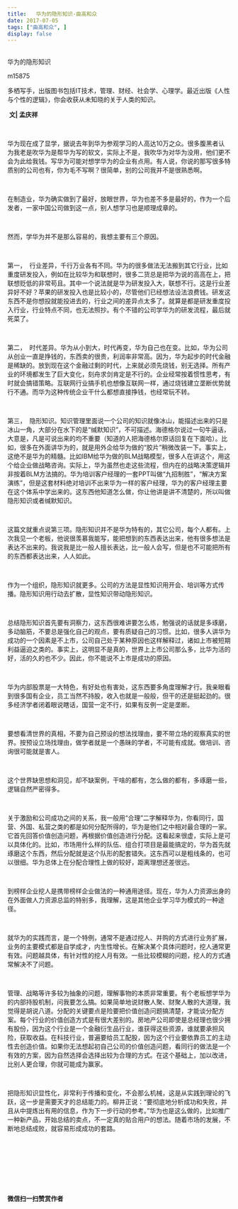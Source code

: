 ```yaml
---
title:   华为的隐形知识-曲高和众
date: 2017-07-05
tags: ["曲高和众", ]
display: false
---
```



## 



华为的隐形知识




m15875




多栖写手，出版图书包括IT技术，管理、财经、社会学、心理学。最近出版《人性与个性的逻辑》，你会收获从未知晓的关于人类的知识。


&nbsp;**文|&nbsp;孟庆祥**

&nbsp;

华为现在成了显学，据说去年到华为参观学习的人高达10万之众。很多腹黑者认为我老是吹华为是帮华为写的软文，实际上不是，我吹华为对华为没用，他们更不会为此给我钱。写华为可能对想学华为的企业有点用。有人说，你说的那写很多特质别的公司也有，你为毛不写啊？很简单，别的公司我并不是很熟悉啊。

&nbsp;

在制造业，华为确实做到了最好，放眼世界，华为也差不多是最好的，作为一个后发者，一家中国公司做到这一点，别人想学习也是顺理成章的。

&nbsp;

然而，学华为并不是那么容易的，我想主要有三个原因。

&nbsp;

第一，&nbsp;&nbsp;行业差异，千行万业各有不同。华为的很多做法无法搬到其它行业，比如重度研发投入，例如在比较华为和联想时，很多二货总是把华为说的高高在上，把联想贬低的非常苟且。其中一个说法就是华为研发投入大，联想不行。这是行业差异好不好？苹果的研发投入也是比较小的，尽管他们已经想法设法浪费钱。研发这东西不是你想投就能投进去的，行业之间的差异点太多了。就算是都是研发重度投入行业，行业特点不同，也无法照抄。有个不错的公司学华为的研发流程，最后就死菜了。

&nbsp;

第二，&nbsp;&nbsp;时代差异。华为从小到大，时代再变，华为自己也在变。比如，华为公司从创业一直是挣钱的，东西卖的很贵，利润率非常高。因为，华为起步的时代金融是稀缺的。放到现在这个金融过剩的时代，上来就必须先烧钱，别无选择。所有产业的环境都发生了巨大变化，刻舟求剑肯定是不行的。企业经常按着惯性思考，有时就会搞错策略。互联网行业搞手机也想像互联网一样，通过烧钱建立垄断优势就行不通。而华为这种传统企业干什么都想直接挣钱，也经常玩不转。

&nbsp;

第三，&nbsp;&nbsp;隐形知识。知识管理里面说一个公司的知识就像冰山，能描述出来的只是冰山一角，大部分在水下的是“缄默知识”，不可描述。海德格尔说过一句牛逼话，大意是，凡是可说出来的均不重要（知道的人把海德格尔原话回复在下面哈）。比如，很多在外面讲华为的，就是用外企给华为做的“胶片”稍微改装一下。事实上，这绝不是华为的精髓。比如IBM给华为做的BLM战略模型，很多人在讲这个，用这个给企业做战略咨询。实际上，华为虽然也走这些流程，但内在的战略决策逻辑并非按着BLM方法搞的。华为培训客户经理的一套PPT叫做“九招制胜”，“解决方案演练”，但是这套材料绝对培训不出来华为一样的客户经理，华为的客户经理主要在这个体系中学出来的。这东西他知道怎么做，你让他讲是讲不清楚的，所以叫做隐形知识或者缄默知识。

&nbsp;

这篇文就重点说第三项。隐形知识并不是华为特有的，其它公司，每个人都有。上次我见一个老板，他说很羡慕我能写，能把想到的东西表达出来，他有很多想法是表达不出来的。我说我是比一般人擅长表达，比一般人会写，但是也不可能把所有的东西都表达出来，人人如此。

&nbsp;

作为一个组织，隐形知识就更多。公司的方法是显性知识用开会、培训等方式传播。隐形知识用行动去扩散，显性知识带动隐形知识。

&nbsp;

总结隐形知识首先要有洞察力，这东西很难讲要怎么练，勉强说的话就是多琢磨，多动脑筋，不要总是强化自己的观点，要有质疑自己的习惯。比如，很多人讲华为成功的一个因素是不上市，公司自己处于某种原因也这样解释过，诸如上市被短期利益逼迫之类的。事实上，这明显不是真的，世界上上市公司那么多，比华为活的好，活的久的也不少。因此，你不能说不上市是成功的原因。

&nbsp;

华为内部股票是一大特色，有好处也有害处，这东西要多角度理解才行。我亲眼看到很多国有企业，员工当然不持股，收入也就是一般般，但干的还是挺起劲的。很多经济学者闭着眼说瞎话，国营一定不行，如果有反例一定是垄断。

&nbsp;

要想看清世界的真相，不要为自己预设的想法找理由，要不带立场的观察真实的世界。按预设立场找理由，做学者就是一个愚昧的学者，不可能有成就。做培训、咨询很可能就是害人。

&nbsp;

这个世界缺思想和洞见，却不缺案例，干啥的都有，怎么做的都有，多琢磨一些，逻辑自然严密得多。

&nbsp;

关于激励和公司成功之间的关系，我一般用“合理”二字解释华为，你看同行，国营、外国、私营之类的都是如何分配所得的，华为是他们之中相对最合理的一家。它首先回答价值创造问题，再根据价值创造进行分配。这看起来很虚，实际上是可以具体化的。比如，市场用什么样的队伍、组合打项目是最能搞定的，华为首先就琢磨这个东西，然后分配就是这个队形的配套错失。这东西可以是粗线条的，也可以很细。华为总体上在分配合理性上做的较好，距离理想还差很远。

&nbsp;

到榜样企业挖人是携带榜样企业做法的一种通用途径。现在，华为人力资源出身的在外面做人力资源总监的特别多，我理解，这是其他企业学习华为模式的一种途径。

&nbsp;

就华为的实践而言，是一个特例，通常不是通过挖人、并购的方式进行业务扩展，业务的主要模式都是自学成才，内生性增长。在解决某个具体问题时，挖人通常更有效。问题越具体，有针对性的挖人月有效。一些比较模糊的问题，挖人的方式通常解决不了问题。

&nbsp;

管理、战略等许多较为抽象的问题，理解事物的本质非常重要。有个老板想学华为的内部持股机制，问我要怎么搞。如果简单地说财散人聚、财聚人散的大道理，我觉得是胡说八道。分配的关键要点是险要把价值创造问题搞清楚，才能谈分配方案。每个行业的价值创造方式是有很大差别的。房地产公司即使是总经理也很少拥有股份，因为这个行业是一个金融衍生品行业，谁获得这些资源，谁就要承担风险，获取收益。在科技行业，普遍要给员工配股，因为这个行业要依靠员工的主动性去创造价值。如果你无法想起初自己公司的价值创造问题，看同行的做法是一个有效的方案，因为自然选择会选择出较为合理的方式。在这个基础上，加以改进，比别人更合理，你就可能成为赢家。

&nbsp;

把隐形知识显性化，非常利于传播和变化，不会那么机械，这是从实践到理论的飞跃，这一步是需要天才的总结能力的。柳井正说：“要彻底地分析成功和失败，并且从中提炼出有用的信息，作为下一步行动的参考。”华为也是这么做的，比如推广一种新产品，开始总结的卖点，不一定真的贴合用户的想法。随着市场的发展，不断地总结成败，就容易形成成功的套路。

&nbsp;

&nbsp;

&nbsp;

&nbsp;




**微信扫一扫赞赏作者**